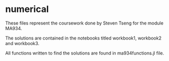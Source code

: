 # numerical
These files represent the coursework done by Steven Tseng for the module MA934.

The solutions are contained in the notebooks titled workbook1, workbook2 and workbook3.

All functions written to find the solutions are found in ma934functions.jl file. 

